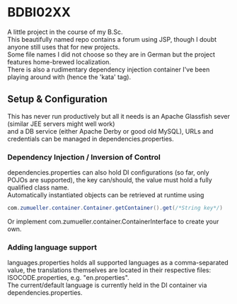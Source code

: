 # BDBI02XX

A little project in the course of my B.Sc.  
This beautifully named repo contains a forum using JSP, though I doubt anyone still uses that for new projects.  
Some file names I did not choose so they are in German but the project features home-brewed localization.  
There is also a rudimentary dependency injection container I've been playing around with (hence the 'kata' tag).  

## Setup & Configuration

This has never run productively but all it needs is an Apache Glassfish sever (similar JEE servers might well work)  
and a DB service (either Apache Derby or good old MySQL), URLs and credentials can be managed in dependencies.properties.

### Dependency Injection / Inversion of Control

dependencies.properties can also hold DI configurations (so far, only POJOs are supported), the key can/should, the value must hold a fully qualified class name.  
Automatically instantiated objects can be retrieved at runtime using  
```java
com.zumueller.container.Container.getContainer().get(/*String key*/)
```  
Or implement com.zumueller.container.ContainerInterface to create your own.

### Adding language support

languages.properties holds all supported languages as a comma-separated value, the translations themselves are located in their respective files:  
ISOCODE.properties, e.g. "en.properties".  
The current/default language is currently held in the DI container via dependencies.properties.